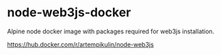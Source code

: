 # node-web3js-docker
Alpine node docker image with packages required for web3js installation.

https://hub.docker.com/r/artempikulin/node-web3js
